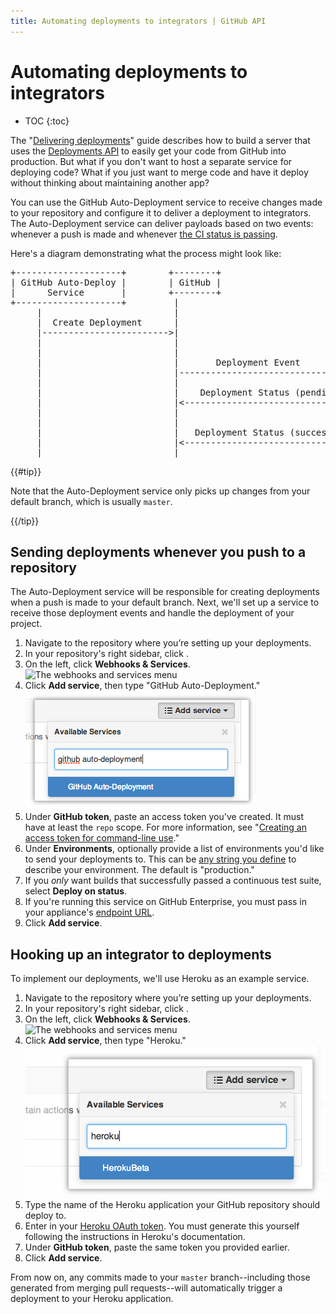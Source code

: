```yaml
---
title: Automating deployments to integrators | GitHub API
---
```


# Automating deployments to integrators

* TOC
{:toc}

The "[Delivering deployments](/guides/delivering-deployments/)" guide describes how to build a server that uses the [Deployments API][deploy API] to easily get your code from GitHub into production. But what if you don't want to host a separate service for deploying code? What if you just want to merge code and have it deploy without thinking about maintaining another app?

You can use the GitHub Auto-Deployment service to receive changes made to your repository and configure it to deliver a deployment to integrators. The Auto-Deployment service can deliver payloads based on two events: whenever a push is made and whenever [the CI status is passing](/guides/building-a-ci-server/).

Here's a diagram demonstrating what the process might look like:

<pre>
+--------------------+        +--------+                    +-----------+
| GitHub Auto-Deploy |        | GitHub |                    |  Heroku   |
|      Service       |        +--------+                    +-----------+
+--------------------+         |                                  |
     |                         |                                  |
     |  Create Deployment      |                                  |
     |------------------------>|                                  |
     |                         |                                  |
     |                         |                                  |
     |                         |       Deployment Event           |
     |                         |--------------------------------->|
     |                         |                                  |
     |                         |    Deployment Status (pending)   |
     |                         |<---------------------------------|
     |                         |                                  |
     |                         |                                  |
     |                         |   Deployment Status (success)    |
     |                         |<---------------------------------|
     |                         |                                  |
</pre>

{{#tip}}

Note that the Auto-Deployment service only picks up changes from your default branch, which is usually `master`.

{{/tip}}

## Sending deployments whenever you push to a repository

The Auto-Deployment service will be responsible for creating deployments when a push is made to your default branch. Next, we'll set up a service to receive those deployment events and handle the deployment of your project.

1. Navigate to the repository where you’re setting up your deployments.
2. In your repository's right sidebar, click <span aria-label="The edit icon" title="The edit icon" class="octicon octicon-tools"></span>.
3. On the left, click **Webhooks & Services**.
![The webhooks and services menu](https://github-images.s3.amazonaws.com/help/settings/webhooks_and_services_menu.png)
4. Click **Add service**, then type "GitHub Auto-Deployment." ![Adding the GitHub Auto-Deployment service](/assets/images/add_github_autodeploy_service.png)
5. Under **GitHub token**, paste an access token you've created. It must have at least the `repo` scope. For more information, see "[Creating an access token for command-line use](https://help.github.com/articles/creating-an-access-token-for-command-line-use)."
6. Under **Environments**, optionally provide a list of environments you'd like to send your deployments to. This can be [any string you define](https://developer.github.com/v3/repos/deployments/#parameters) to describe your environment. The default is "production."
7. If you *only* want builds that successfully passed a continuous test suite, select **Deploy on status**.
8. If you're running this service on GitHub Enterprise, you must pass in your appliance's [endpoint URL](https://developer.github.com/v3/enterprise/#endpoint-urls).
9. Click **Add service**.

## Hooking up an integrator to deployments

To implement our deployments, we'll use Heroku as an example service.

1. Navigate to the repository where you’re setting up your deployments.
2. In your repository's right sidebar, click <span aria-label="The edit icon" title="The edit icon" class="octicon octicon-tools"></span>.
3. On the left, click **Webhooks & Services**.
![The webhooks and services menu](https://github-images.s3.amazonaws.com/help/settings/webhooks_and_services_menu.png)
4. Click **Add service**, then type "Heroku." ![Adding the GitHub Auto-Deployment service](/assets/images/add_heroku_autodeploy_service.png)
5. Type the name of the Heroku application your GitHub repository should deploy to.
6. Enter in your [Heroku OAuth token](https://devcenter.heroku.com/articles/oauth#direct-authorization). You must generate this yourself following the instructions in Heroku's documentation.
7. Under **GitHub token**, paste the same token you provided earlier.
8. Click **Add service**.

From now on, any commits made to your `master` branch--including those generated from merging pull requests--will automatically trigger a deployment to your Heroku application.

[deploy API]: /v3/repos/deployments/
